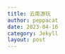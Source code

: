 ```yaml
---
title: 云南游玩
author: peppacat
date: 2023-04-16
category: Jekyll
layout: post
---
```


<head>
    <style>
        .box {
            display: flex;
            flex-wrap: wrap;
        }

        .imageBox {
            position: relative;
            overflow: hidden;
            margin-bottom: 2%;
            width: 1000px;
        }

        /* 2/3 */
        .imageBox img:nth-child(1):nth-last-child(2),
        .imageBox img:nth-child(2):nth-last-child(1),
        .imageBox img:nth-child(1):nth-last-child(3),
        .imageBox img:nth-child(2):nth-last-child(2),
        .imageBox img:nth-child(3):nth-last-child(1) {
            width: 32%;
        }

        /* 4 */
        .imageBox img:nth-child(1):nth-last-child(4),
        .imageBox img:nth-child(2):nth-last-child(3),
        .imageBox img:nth-child(3):nth-last-child(2),
        .imageBox img:nth-child(4):nth-last-child(1) {
            width: 49%;
        }

        /*  5张以上图片  */
        .imageBox img:nth-child(1):nth-last-child(n + 5),
        .imageBox img:nth-child(1):nth-last-child(n + 5)~img {
            width: 32%;
        }
    </style>
</head>

# 地图

<div>
<iframe src="https://www.google.com/maps/embed?pb=!1m14!1m12!1m3!1d2892599.5344337854!2d101.0767061512153!3d26.870765472823987!2m3!1f0!2f0!3f0!3m2!1i1024!2i768!4f13.1!5e0!3m2!1szh-CN!2sjp!4v1680786119322!5m2!1szh-CN!2sjp" width="600" height="450" style="border:0;" allowfullscreen="" loading="lazy" referrerpolicy="no-referrer-when-downgrade"></iframe>
</div>

# 时间
* 七天:4.29-5.5

# 行李

<div class="table-wrapper" markdown="block">

  |名称|说明|出门确认|其他|
  |:-:|:-:|:-:|:-:|
  |手机||||
  |电脑|轻巧办公|||
  |钱包|身份证,银行卡,现金|||
  |钥匙||||
  |现金|1000备用|||
  |充电宝|2W毫安|||
  |手表|查看健康状态|||
  |充电线|apple和手表|||
  |背包|迪卡侬户外旅行款|||
  |遮阳帽||||
  |防晒衣||||
  |墨镜||||
  |防晒霜||||
  |羽绒服|防风保暖||雪山上冷|
  |换洗衣服|一套|||
  |雨伞|轻便旅行款|||
  |水杯|轻便防漏运动款|||
  |自拍杆||||
  |预防高反|红景天|||
  |氧气瓶|景区买|||
  |零食||||

  </div>
# 路线

plan-a(去泸沽湖)
* (旅游包车泸沽湖两天游)
杭州->昆明->丽江(1天)->泸沽湖(2天)->香格里拉(1天)->丽江->昆明(1天)->杭州
plan-b(不去泸沽湖)
* 杭州->昆明->丽江->香格里拉->大理->昆明->杭州

# 行程
  plan-a(去泸沽湖)
<div class="table-wrapper" markdown="block">
  |日期|上午|下午|晚上|吃饭|住宿|费用|说明|
  |:-:|:-:|:-:|:-:|:-:|:-:|:-:|:-:|
  |4.28-4.30|火车上|火车上|火车上|零食|火车上|450|杭州到昆明|
  |||||||||
  </div>

 plan-b(不去泸沽湖)
<div class="table-wrapper" markdown="block">
  |日期|上午|下午|晚上|吃饭|住宿|费用|路线|
  |:-:|:-:|:-:|:-:|:-:|:-:|:-:|:-:|
  |4.28-4.30|火车上|火车上|火车上|零食|火车上|450|杭州到昆明|
  |4.30|坐火车从昆明到丽江|丽江市区|丽江古城|美食探店|丽江|火车票210,住宿200,吃饭100|昆明到丽江|
  |5.1|爬玉龙雪山|爬玉龙雪山|逛夜市|美食探店|丽江|住宿200,吃饭100,门票600|玉龙雪山|
  |5.2|普达措国家公园|普达措国家公园|回丽江||丽江|住宿200,吃饭100|香格里拉|
  |5.3|苍山和洱海|苍山和洱海||坐火车到昆明||昆明|火车票150,住宿200,吃饭100|大理到昆明|
  |5.4|昆明鲜花市场|昆明市区|昆明夜市|美食探店|昆明|住宿200,吃饭100|昆明|
  |5.5|美食探店|飞机回杭州||||机票1133|昆明到杭州|
  </div>

# 小记
## 大理
  <div class="box">
      <div class="imageBox">
          <!-- <img src="\assets\nanjing\ztf\20230311134044.jpg" /> -->
      </div>
  </div>